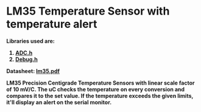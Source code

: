 <h1>LM35 Temperature Sensor with temperature alert </h1>
<b> Libraries used are: <br>
  
1. [ADC.h](https://github.com/embeddedalpha/Embedded-Systems/blob/master/Firmware/ADC/ADC.h) 
2. [Debug.h](https://github.com/embeddedalpha/Embedded-Systems/blob/master/Firmware/Debug/Debug.h)

<b> Datasheet: [lm35.pdf](https://github.com/embeddedalpha/Embedded-Systems/files/4341769/lm35.pdf)
  
<b> LM35 Precision Centigrade Temperature Sensors with linear scale factor of  10 mV/C. The uC checks the temperature on every conversion and compares it to the set value. If the temperature exceeds the given limits, it'll display an alert on the serial monitor.

